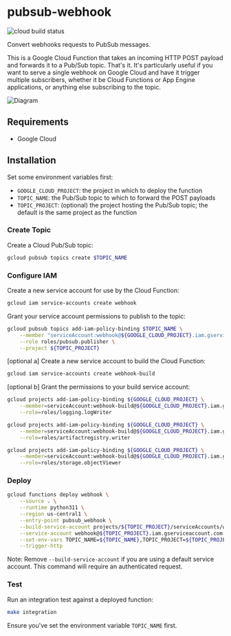 # pubsub-webhook

![cloud build status](https://storage.googleapis.com/louis-garman-ci-badges/builds/pubsub-webhook/branches/master.svg)

Convert webhooks requests to PubSub messages.

This is a Google Cloud Function that takes an incoming HTTP POST payload and forwards it to a Pub/Sub topic. That's it. It's particularly useful if you want to serve a single webhook on Google Cloud and have it trigger multiple subscribers, whether it be Cloud Functions or App Engine applications, or anything else subscribing to the topic.

![Diagram](pubsub-webhook.svg)

## Requirements

* Google Cloud

## Installation

Set some environment variables first:

* `GOOGLE_CLOUD_PROJECT`: the project in which to deploy the function
* `TOPIC_NAME`: the Pub/Sub topic to which to forward the POST payloads
* `TOPIC_PROJECT`: (optional) the project hosting the Pub/Sub topic; the default is the same project as the function

### Create Topic

Create a Cloud Pub/Sub topic:

```bash
gcloud pubsub topics create $TOPIC_NAME
```

### Configure IAM

Create a new service account for use by the Cloud Function:

```bash
gcloud iam service-accounts create webhook

```

Grant your service account permissions to publish to the topic:

```bash
gcloud pubsub topics add-iam-policy-binding $TOPIC_NAME \
    --member "serviceAccount:webhook@${GOOGLE_CLOUD_PROJECT}.iam.gserviceaccount.com" \
    --role roles/pubsub.publisher \
    --project ${TOPIC_PROJECT}
```

[optional a] Create a new service account to build the Cloud Function:

```bash
gcloud iam service-accounts create webhook-build

```

[optional b] Grant the permissions to your build service account:

```bash
gcloud projects add-iam-policy-binding ${GOOGLE_CLOUD_PROJECT} \
    --member=serviceAccount:webhook-build@${GOOGLE_CLOUD_PROJECT}.iam.gserviceaccount.com \
    --role=roles/logging.logWriter

gcloud projects add-iam-policy-binding ${GOOGLE_CLOUD_PROJECT} \
    --member=serviceAccount:webhook-build@${GOOGLE_CLOUD_PROJECT}.iam.gserviceaccount.com \
    --role=roles/artifactregistry.writer

gcloud projects add-iam-policy-binding ${GOOGLE_CLOUD_PROJECT} \
    --member=serviceAccount:webhook-build@${GOOGLE_CLOUD_PROJECT}.iam.gserviceaccount.com \
    --role=roles/storage.objectViewer
```


### Deploy

```bash
gcloud functions deploy webhook \
    --source . \
    --runtime python311 \
    --region us-central1 \
    --entry-point pubsub_webhook \
    --build-service-account projects/${TOPIC_PROJECT}/serviceAccounts/webhook-build@${TOPIC_PROJECT}.iam.gserviceaccount.com \
    --service-account webhook@${TOPIC_PROJECT}.iam.gserviceaccount.com \
    --set-env-vars TOPIC_NAME=${TOPIC_NAME},TOPIC_PROJECT=${TOPIC_PROJECT} \
    --trigger-http
```
Note: Remove `--build-service-account` if you are using a default service account. This command will require an authenticated request.

### Test

Run an integration test against a deployed function:

```bash
make integration
```

Ensure you've set the environment variable `TOPIC_NAME` first.
